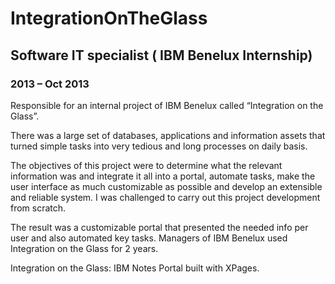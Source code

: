 # IntegrationOnTheGlass

## Software IT specialist ( IBM Benelux Internship)

### 2013 – Oct 2013

Responsible for an internal project of IBM Benelux called “Integration on the Glass”.

There was a large set of databases, applications and information assets that turned simple tasks into very tedious and long processes on daily basis.

The objectives of this project were to determine what the relevant information was and integrate it all into a portal, automate tasks, make the user interface as much customizable as possible and develop an extensible and reliable system. I was challenged to carry out this project development from scratch.

The result was a customizable portal that presented the needed info per user and also automated key tasks. Managers of IBM Benelux used Integration on the Glass for 2 years.

Integration on the Glass: IBM Notes Portal built with XPages.
